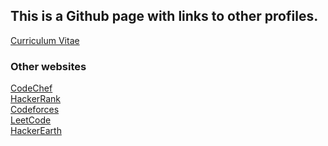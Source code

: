 ## This is a Github page with links to other profiles.

[Curriculum Vitae](https://yk-2310.github.io/Curriculum-Vitae/CV.pdf)

### Other websites

[CodeChef](https://codechef.com/users/yk_2310) <br/>
[HackerRank](https://www.hackerrank.com/yk_2310)  <br/>
[Codeforces](https://codeforces.com/profile/yk_2310)  <br/>
[LeetCode](https://leetcode.com/yk_2310/)  <br/>
[HackerEarth](https://www.hackerearth.com/@yk_2310) <br/>
